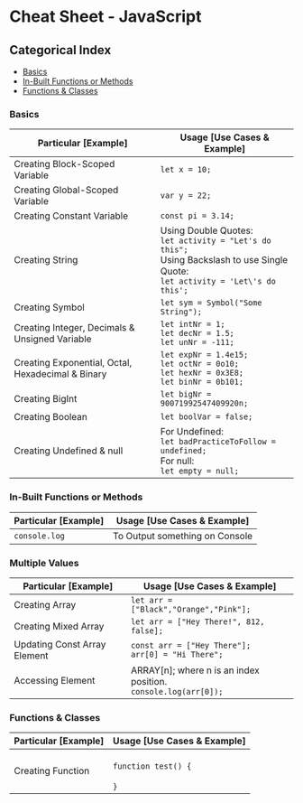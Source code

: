 # Cheat Sheet - JavaScript

## Categorical Index

- [Basics](#basics)
- [In-Built Functions or Methods](#in-built-functions-or-methods)
- [Functions & Classes](#functions--classes)

### Basics

Particular [Example] | Usage [Use Cases & Example]
--- | ---
Creating Block-Scoped Variable | `let x = 10;`
Creating Global-Scoped Variable | `var y = 22;`
Creating Constant Variable | `const pi = 3.14;`
Creating String | Using Double Quotes: <br>`let activity = "Let's do this";` <br>Using Backslash to use Single Quote: <br>`let activity = 'Let\'s do this';`
Creating Symbol | `let sym = Symbol("Some String");`
Creating Integer, Decimals & Unsigned Variable | ```let intNr = 1;```<br>```let decNr = 1.5;```<br>```let unNr = -111;```
Creating Exponential, Octal, Hexadecimal & Binary | ```let expNr = 1.4e15;```<br>```let octNr = 0o10;```<br>```let hexNr = 0x3E8;```<br>```let binNr = 0b101;```
Creating BigInt | ```let bigNr = 90071992547409920n;```
Creating Boolean | ```let boolVar = false;```
Creating Undefined & null | For Undefined: <br>```let badPracticeToFollow = undefined;```<br>For null: <br>```let empty = null;```

### In-Built Functions or Methods

Particular [Example] | Usage [Use Cases & Example]
--- | ---
`console.log` | To Output something on Console

### Multiple Values

Particular [Example] | Usage [Use Cases & Example]
--- | ---
Creating Array | `let arr = ["Black","Orange","Pink"];`
Creating Mixed Array | `let arr = ["Hey There!", 812, false];`
Updating Const Array Element | `const arr = ["Hey There"];`<br>`arr[0] = "Hi There";`
Accessing Element | ARRAY[n]; where n is an index position.<br>`console.log(arr[0]);`

### Functions & Classes

Particular [Example] | Usage [Use Cases & Example]
--- | ---
Creating Function | <br>```function test() {```<br><br>```}```

